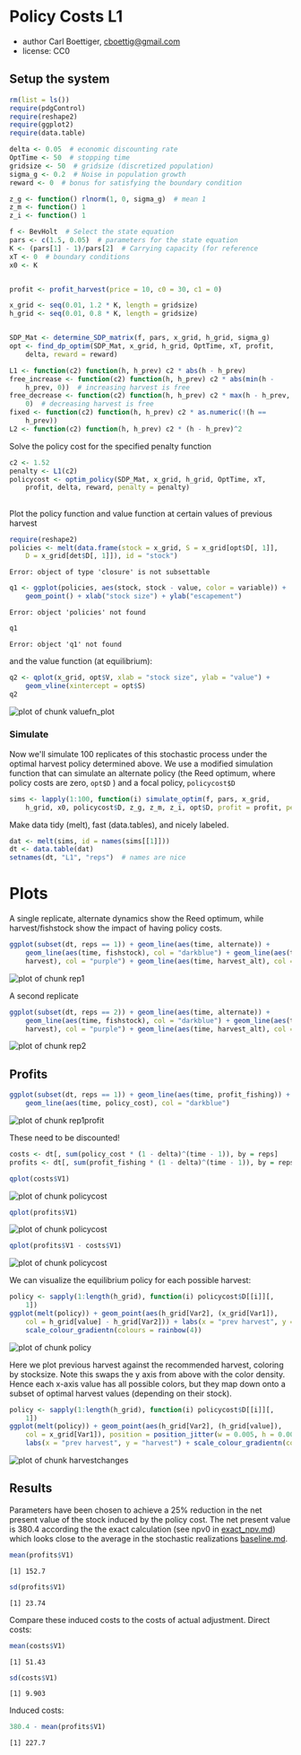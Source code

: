 





# Policy Costs L1
 * author Carl Boettiger, <cboettig@gmail.com>
 * license: CC0

## Setup the system



```r
rm(list = ls())
require(pdgControl)
require(reshape2)
require(ggplot2)
require(data.table)

delta <- 0.05  # economic discounting rate
OptTime <- 50  # stopping time
gridsize <- 50  # gridsize (discretized population)
sigma_g <- 0.2  # Noise in population growth
reward <- 0  # bonus for satisfying the boundary condition

z_g <- function() rlnorm(1, 0, sigma_g)  # mean 1
z_m <- function() 1
z_i <- function() 1

f <- BevHolt  # Select the state equation
pars <- c(1.5, 0.05)  # parameters for the state equation
K <- (pars[1] - 1)/pars[2]  # Carrying capacity (for reference
xT <- 0  # boundary conditions
x0 <- K


profit <- profit_harvest(price = 10, c0 = 30, c1 = 0)

x_grid <- seq(0.01, 1.2 * K, length = gridsize)
h_grid <- seq(0.01, 0.8 * K, length = gridsize)


SDP_Mat <- determine_SDP_matrix(f, pars, x_grid, h_grid, sigma_g)
opt <- find_dp_optim(SDP_Mat, x_grid, h_grid, OptTime, xT, profit, 
    delta, reward = reward)
```








```r
L1 <- function(c2) function(h, h_prev) c2 * abs(h - h_prev)
free_increase <- function(c2) function(h, h_prev) c2 * abs(min(h - 
    h_prev, 0))  # increasing harvest is free
free_decrease <- function(c2) function(h, h_prev) c2 * max(h - h_prev, 
    0)  # decreasing harvest is free
fixed <- function(c2) function(h, h_prev) c2 * as.numeric(!(h == 
    h_prev))
L2 <- function(c2) function(h, h_prev) c2 * (h - h_prev)^2
```




Solve the policy cost for the specified penalty function



```r
c2 <- 1.52
penalty <- L1(c2)
policycost <- optim_policy(SDP_Mat, x_grid, h_grid, OptTime, xT, 
    profit, delta, reward, penalty = penalty)
```




## 

Plot the policy function and value function at certain values of previous harvest



```r
require(reshape2)
policies <- melt(data.frame(stock = x_grid, S = x_grid[opt$D[, 1]], 
    D = x_grid[det$D[, 1]]), id = "stock")
```

```
Error: object of type 'closure' is not subsettable
```

```r
q1 <- ggplot(policies, aes(stock, stock - value, color = variable)) + 
    geom_point() + xlab("stock size") + ylab("escapement")
```

```
Error: object 'policies' not found
```

```r
q1
```

```
Error: object 'q1' not found
```




and the value function (at equilibrium):



```r
q2 <- qplot(x_grid, opt$V, xlab = "stock size", ylab = "value") + 
    geom_vline(xintercept = opt$S)
q2
```

![plot of chunk valuefn_plot](http://farm9.staticflickr.com/8285/7735616684_fd38c02623_o.png) 




### Simulate 

Now we'll simulate 100 replicates of this stochastic process under the optimal harvest policy determined above.  We use a modified simulation function that can simulate an alternate policy (the Reed optimum, where policy costs are zero, `opt$D` ) and a focal policy, `policycost$D`



```r
sims <- lapply(1:100, function(i) simulate_optim(f, pars, x_grid, 
    h_grid, x0, policycost$D, z_g, z_m, z_i, opt$D, profit = profit, penalty = penalty))
```




Make data tidy (melt), fast (data.tables), and nicely labeled.



```r
dat <- melt(sims, id = names(sims[[1]]))
dt <- data.table(dat)
setnames(dt, "L1", "reps")  # names are nice
```




# Plots 

A single replicate, alternate dynamics show the Reed optimum, while harvest/fishstock show the impact of having policy costs. 



```r
ggplot(subset(dt, reps == 1)) + geom_line(aes(time, alternate)) + 
    geom_line(aes(time, fishstock), col = "darkblue") + geom_line(aes(time, 
    harvest), col = "purple") + geom_line(aes(time, harvest_alt), col = "darkgreen")
```

![plot of chunk rep1](http://farm8.staticflickr.com/7257/7735618328_690309e302_o.png) 


A second replicate



```r
ggplot(subset(dt, reps == 2)) + geom_line(aes(time, alternate)) + 
    geom_line(aes(time, fishstock), col = "darkblue") + geom_line(aes(time, 
    harvest), col = "purple") + geom_line(aes(time, harvest_alt), col = "darkgreen")
```

![plot of chunk rep2](http://farm8.staticflickr.com/7249/7735619520_afaeb8f4a3_o.png) 


## Profits 



```r
ggplot(subset(dt, reps == 1)) + geom_line(aes(time, profit_fishing)) + 
    geom_line(aes(time, policy_cost), col = "darkblue")
```

![plot of chunk rep1profit](http://farm8.staticflickr.com/7127/7735620890_31bef419a6_o.png) 



These need to be discounted!



```r
costs <- dt[, sum(policy_cost * (1 - delta)^(time - 1)), by = reps]
profits <- dt[, sum(profit_fishing * (1 - delta)^(time - 1)), by = reps]

qplot(costs$V1)
```

![plot of chunk policycost](http://farm8.staticflickr.com/7252/7735622264_a12319a221_o.png) 

```r
qplot(profits$V1)
```

![plot of chunk policycost](http://farm9.staticflickr.com/8423/7735622672_e490498b82_o.png) 

```r
qplot(profits$V1 - costs$V1)
```

![plot of chunk policycost](http://farm8.staticflickr.com/7279/7735623398_91659f3c0a_o.png) 




We can visualize the equilibrium policy for each possible harvest:



```r
policy <- sapply(1:length(h_grid), function(i) policycost$D[[i]][, 
    1])
ggplot(melt(policy)) + geom_point(aes(h_grid[Var2], (x_grid[Var1]), 
    col = h_grid[value] - h_grid[Var2])) + labs(x = "prev harvest", y = "fishstock") + 
    scale_colour_gradientn(colours = rainbow(4))
```

![plot of chunk policy](http://farm8.staticflickr.com/7279/7735624986_abb6271b99_o.png) 


Here we plot previous harvest against the recommended harvest, coloring by stocksize.  Note this swaps the y axis from above with the color density.  Hence each x-axis value has all possible colors, but they map down onto a subset of optimal harvest values (depending on their stock). 



```r
policy <- sapply(1:length(h_grid), function(i) policycost$D[[i]][, 
    1])
ggplot(melt(policy)) + geom_point(aes(h_grid[Var2], (h_grid[value]), 
    col = x_grid[Var1]), position = position_jitter(w = 0.005, h = 0.005), alpha = 0.5) + 
    labs(x = "prev harvest", y = "harvest") + scale_colour_gradientn(colours = rainbow(4))
```

![plot of chunk harvestchanges](http://farm8.staticflickr.com/7251/7735626362_3423f72197_o.png) 



## Results

Parameters have been chosen to achieve a 25% reduction in the net present value of the stock induced by the policy cost.
The net present value is 380.4 according the the exact calculation (see npv0 in [exact_npv.md](https://github.com/cboettig/pdg_control/blob/master/inst/examples/policycosts/exact_npv.md)) which looks close to the average in the stochastic realizations [baseline.md](https://github.com/cboettig/pdg_control/blob/master/inst/examples/policycosts/baseline.md).  




```r
mean(profits$V1)
```

```
[1] 152.7
```

```r
sd(profits$V1)
```

```
[1] 23.74
```





Compare these induced costs to the costs of actual adjustment.  Direct costs:



```r
mean(costs$V1)
```

```
[1] 51.43
```

```r
sd(costs$V1)
```

```
[1] 9.903
```




Induced costs: 



```r
380.4 - mean(profits$V1)
```

```
[1] 227.7
```








